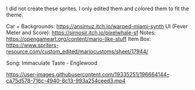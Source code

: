 I did not create these sprites. I only edited them and colored them to fit the theme.

Car + Backgrounds: https://ansimuz.itch.io/warped-miami-synth
UI (Fever Meter and Score): https://sirnosir.itch.io/pixelwhale-sf
Notes: https://opengameart.org/content/mario-like-stuff
Item Box: https://www.spriters-resource.com/custom_edited/mariocustoms/sheet/17944/

Song: Immaculate Taste - Englewood


https://user-images.githubusercontent.com/19335251/196664144-ca75d578-716c-4940-8c13-993a254ceed3.mp4

